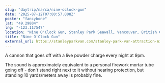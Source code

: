```yaml
---
slug: "daytrip/na/ca/nine-oclock-gun"
date: "2025-07-12T07:00:57.008Z"
poster: "fancybone"
lat: "49.29804"
lng: "-123.117547"
location: "Nine O'Clock Gun, Stanley Park Seawall, Vancouver, British Columbia, V6G, Canada"
title: "Nine O'Clock Gun"
external_url: https://stanleyparkvan.com/stanley-park-van-attraction-nine-oclock-gun.html
---
```

A cannon that goes off with a live powder charge every night at 9pm.

The sound is approximately equivalent to a personal firework mortar tube going off - don't stand right next to it without hearing protection, but standing 10 yards/meters away is probably fine.